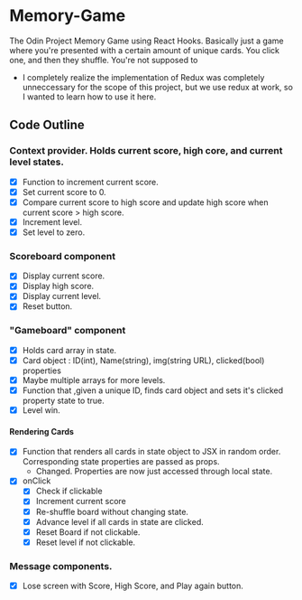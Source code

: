 # Memory-Game

The Odin Project Memory Game using React Hooks. Basically just a game where you're presented with a certain amount of unique cards. You click one, and then they shuffle. You're not supposed to

- I completely realize the implementation of Redux was completely unneccessary for the scope of this project, but we use redux at work, so I wanted to learn how to use it here.

## Code Outline

### Context provider. Holds current score, high core, and current level states.

- [x] Function to increment current score.
- [x] Set current score to 0.
- [x] Compare current score to high score and update high score when current score > high score.
- [x] Increment level.
- [x] Set level to zero.

### Scoreboard component

- [x] Display current score.
- [x] Display high score.
- [x] Display current level.
- [x] Reset button.

### "Gameboard" component

- [x] Holds card array in state.
- [x] Card object : ID(int), Name(string), img(string URL), clicked(bool) properties
- [x] Maybe multiple arrays for more levels.
- [x] Function that ,given a unique ID, finds card object and sets it's clicked property state to true.
- [x] Level win.

#### Rendering Cards

- [x] Function that renders all cards in state object to JSX in random order. Corresponding state properties are passed as props.
  - Changed. Properties are now just accessed through local state.
- [x] onClick
  - [x] Check if clickable
  - [x] Increment current score
  - [x] Re-shuffle board without changing state.
  - [x] Advance level if all cards in state are clicked.
  - [x] Reset Board if not clickable.
  - [x] Reset level if not clickable.

### Message components.

- [x] Lose screen with Score, High Score, and Play again button.
